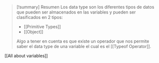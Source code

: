>[!summary] Resumen
>Los data type son los diferentes tipos de datos que pueden ser almacenados en las variables y pueden ser clasificados en 2 tipos:
>- [[Primitive Types]]
>- [[Object]]
>
>Algo a tener en cuenta es que existe un operador que nos permite saber el data type de una variable el cual es el [[Typeof Operator]].

[[All about variables]]